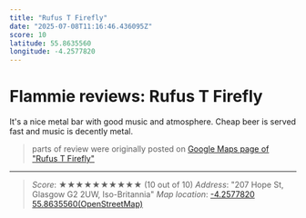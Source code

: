 ```yaml
---
title: "Rufus T Firefly"
date: "2025-07-08T11:16:46.436095Z"
score: 10
latitude: 55.8635560
longitude: -4.2577820
---
```

# Flammie reviews: Rufus T Firefly

It's a nice metal bar with good music and atmosphere. Cheap beer is
served fast and music is decently metal.

> parts of review were originally posted on [Google Maps page of
  "Rufus T Firefly"](https://www.google.com/maps/place//data=!4m2!3m1!1s0x0:0xff9a66f3090f61a0)
---
> *Score*: ★★★★★★★★★★ (10 out of 10)
> *Address*: "207 Hope St, Glasgow G2 2UW, Iso-Britannia"
> *Map location*: [-4.2577820 55.8635560(OpenStreetMap)](https://www.openstreetmap.org/?mlat=55.8635560&mlon=-4.2577820&zoom=12)
